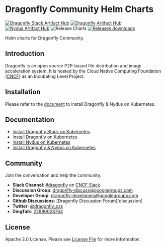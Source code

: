 # Dragonfly Community Helm Charts

[![Dragonfly Stack Artifact Hub](https://img.shields.io/endpoint?url=https://artifacthub.io/badge/repository/dragonfly-stack)](https://artifacthub.io/packages/helm/dragonfly/dragonfly-stack)
[![Dragonfly Artifact Hub](https://img.shields.io/endpoint?url=https://artifacthub.io/badge/repository/dragonfly)](https://artifacthub.io/packages/helm/dragonfly/dragonfly)
[![Nydus Artifact Hub](https://img.shields.io/endpoint?url=https://artifacthub.io/badge/repository/nydus-snapshotter)](https://artifacthub.io/packages/helm/dragonfly/nydus-snapshotter)
![Release Charts](https://github.com/dragonflyoss/helm-charts/workflows/Release%20Charts/badge.svg?branch=main)
[![Releases downloads](https://img.shields.io/github/downloads/dragonflyoss/helm-charts/total.svg)](https://github.com/dragonflyoss/helm-charts/releases)

Helm charts for Dragonfly Community.

## Introduction

Dragonfly is an open source P2P-based file distribution and
image acceleration system. It is hosted by the
Cloud Native Computing Foundation ([CNCF](https://cncf.io/)) as
an Incubating Level Project.

## Installation

Please refer to the [document][install] to install Dragonfly & Nydus on Kubernetes.

## Documentation

- [Install Dragonfly Stack on Kubernetes](./charts/dragonfly-stack/README.md)
- [Install Dragonfly on Kubernetes](./charts/dragonfly/README.md)
- [Install Nydus on Kubernetes](./charts/nydus-snapshotter/README.md)
- [Install Dragonfly & Nydus on Kubernetes][install]

## Community

Join the conversation and help the community.

- **Slack Channel**: [#dragonfly](https://cloud-native.slack.com/messages/dragonfly/) on [CNCF Slack](https://slack.cncf.io/)
- **Discussion Group**: <dragonfly-discuss@googlegroups.com>
- **Developer Group**: <dragonfly-developers@googlegroups.com>
- **Github Discussions**: [Dragonfly Discussion Forum][discussion]
- **Twitter**: [@dragonfly_oss](https://twitter.com/dragonfly_oss)
- **DingTalk**: [22880028764](https://qr.dingtalk.com/action/joingroup?code=v1,k1,pkV9IbsSyDusFQdByPSK3HfCG61ZCLeb8b/lpQ3uUqI=&_dt_no_comment=1&origin=11)

## License

Apache 2.0 License. Please see [License File][license] for more information.

[license]: LICENSE
[install]: INSTALL.md
